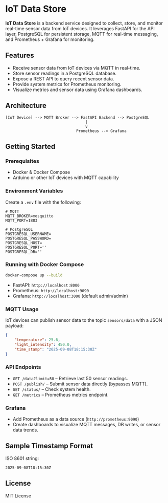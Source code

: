 # IoT Data Store

**IoT Data Store** is a backend service designed to collect, store, and monitor real-time sensor data from IoT devices. It leverages FastAPI for the API layer, PostgreSQL for persistent storage, MQTT for real-time messaging, and Prometheus + Grafana for monitoring.

## Features

* Receive sensor data from IoT devices via MQTT in real-time.
* Store sensor readings in a PostgreSQL database.
* Expose a REST API to query recent sensor data.
* Provide system metrics for Prometheus monitoring.
* Visualize metrics and sensor data using Grafana dashboards.

## Architecture

```
[IoT Device] --> MQTT Broker --> FastAPI Backend --> PostgreSQL
                                   |
                                   v
                               Prometheus --> Grafana
```

## Getting Started

### Prerequisites

* Docker & Docker Compose
* Arduino or other IoT devices with MQTT capability

### Environment Variables

Create a `.env` file with the following:

```env
# MQTT
MQTT_BROKER=mosquitto
MQTT_PORT=1883

# PostgreSQL
POSTGRESQL_USERNAME=
POSTGRESQL_PASSWORD=
POSTGRESQL_HOST=
POSTGRESQL_PORT=''
POSTGRESQL_DB=''
```

### Running with Docker Compose

```bash
docker-compose up --build
```

* FastAPI: `http://localhost:8000`
* Prometheus: `http://localhost:9090`
* Grafana: `http://localhost:3000` (default admin/admin)

### MQTT Usage

IoT devices can publish sensor data to the topic `sensors/data` with a JSON payload:

```json
{
    "temperature": 25.6,
    "light_intensity": 450.0,
    "time_stamp": "2025-09-08T18:15:30Z"
}
```

### API Endpoints

* `GET /data?limit=50` – Retrieve last 50 sensor readings.
* `POST /publish/` – Submit sensor data directly (bypasses MQTT).
* `GET /status/` – Check system health.
* `GET /metrics` – Prometheus metrics endpoint.

### Grafana

* Add Prometheus as a data source (`http://prometheus:9090`)
* Create dashboards to visualize MQTT messages, DB writes, or sensor data trends.

## Sample Timestamp Format

ISO 8601 string:

```text
2025-09-08T18:15:30Z
```

## License

MIT License
